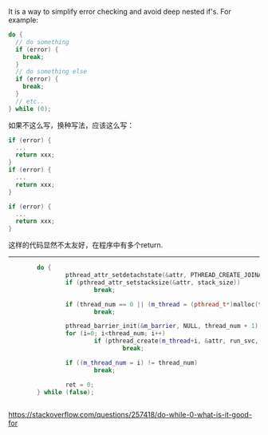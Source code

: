 It is a way to simplify error checking and avoid deep nested if's. For example:

```cxx
do {
  // do something
  if (error) {
    break;
  }
  // do something else
  if (error) {
    break;
  }
  // etc..
} while (0);
```

如果不这么写，换种写法，应该这么写：
```cxx
if (error) {
  ...
  return xxx;
}
if (error) {
  ...
  return xxx;
}

if (error) {
  ...
  return xxx;
}

```
这样的代码显然不太友好，在程序中有多个return.

---

```cxx
        do {
                pthread_attr_setdetachstate(&attr, PTHREAD_CREATE_JOINABLE);
                if (pthread_attr_setstacksize(&attr, stack_size))
                        break;

                if (thread_num == 0 || (m_thread = (pthread_t*)malloc(thread_num * sizeof(pthread_t))) == NULL)
                        break;

                pthread_barrier_init(&m_barrier, NULL, thread_num + 1);
                for (i=0; i<thread_num; i++)
                        if (pthread_create(m_thread+i, &attr, run_svc, this))
                                break;

                if ((m_thread_num = i) != thread_num)
                        break;

                ret = 0;
        } while (false);
        
```        


https://stackoverflow.com/questions/257418/do-while-0-what-is-it-good-for
